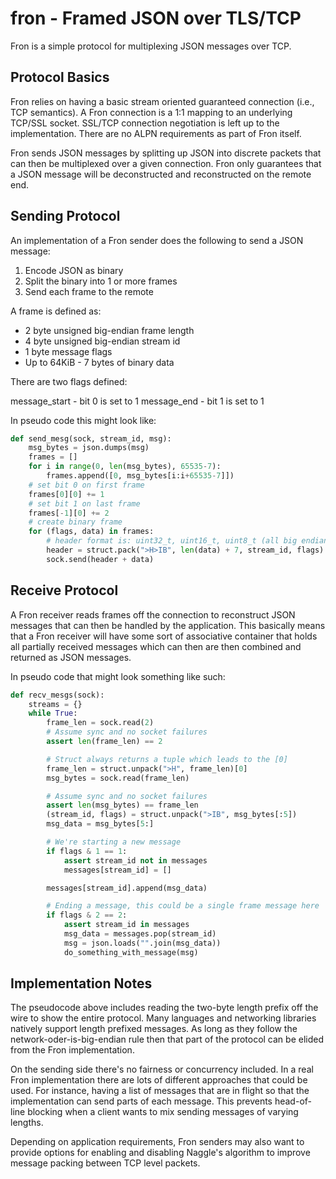 fron - Framed JSON over TLS/TCP
===

Fron is a simple protocol for multiplexing JSON messages over TCP.

Protocol Basics
---

Fron relies on having a basic stream oriented guaranteed connection (i.e.,
TCP semantics). A Fron connection is a 1:1 mapping to an underlying TCP/SSL
socket. SSL/TCP connection negotiation is left up to the implementation.
There are no ALPN requirements as part of Fron itself.

Fron sends JSON messages by splitting up JSON into discrete packets that
can then be multiplexed over a given connection. Fron only guarantees
that a JSON message will be deconstructed and reconstructed on the remote
end.

Sending Protocol
---

An implementation of a Fron sender does the following to send a JSON message:

1. Encode JSON as binary
2. Split the binary into 1 or more frames
3. Send each frame to the remote

A frame is defined as:

* 2 byte unsigned big-endian frame length
* 4 byte unsigned big-endian stream id
* 1 byte message flags
* Up to 64KiB - 7 bytes of binary data

There are two flags defined:

message_start - bit 0 is set to 1
message_end - bit 1 is set to 1

In pseudo code this might look like:

```python
def send_mesg(sock, stream_id, msg):
    msg_bytes = json.dumps(msg)
    frames = []
    for i in range(0, len(msg_bytes), 65535-7):
        frames.append([0, msg_bytes[i:i+65535-7]])
    # set bit 0 on first frame
    frames[0][0] += 1
    # set bit 1 on last frame
    frames[-1][0] += 2
    # create binary frame
    for (flags, data) in frames:
        # header format is: uint32_t, uint16_t, uint8_t (all big endian)
        header = struct.pack(">H>IB", len(data) + 7, stream_id, flags)
        sock.send(header + data)
```

Receive Protocol
---

A Fron receiver reads frames off the connection to reconstruct JSON
messages that can then be handled by the application. This basically means
that a Fron receiver will have some sort of associative container that
holds all partially received messages which can then are then combined
and returned as JSON messages.

In pseudo code that might look something like such:

```python
def recv_mesgs(sock):
    streams = {}
    while True:
        frame_len = sock.read(2)
        # Assume sync and no socket failures
        assert len(frame_len) == 2

        # Struct always returns a tuple which leads to the [0]
        frame_len = struct.unpack(">H", frame_len)[0]
        msg_bytes = sock.read(frame_len)

        # Assume sync and no socket failures
        assert len(msg_bytes) == frame_len
        (stream_id, flags) = struct.unpack(">IB", msg_bytes[:5])
        msg_data = msg_bytes[5:]

        # We're starting a new message
        if flags & 1 == 1:
            assert stream_id not in messages
            messages[stream_id] = []

        messages[stream_id].append(msg_data)

        # Ending a message, this could be a single frame message here
        if flags & 2 == 2:
            assert stream_id in messages
            msg_data = messages.pop(stream_id)
            msg = json.loads("".join(msg_data))
            do_something_with_message(msg)
```

Implementation Notes
---

The pseudocode above includes reading the two-byte length prefix off the
wire to show the entire protocol. Many languages and networking libraries
natively support length prefixed messages. As long as they follow the
network-oder-is-big-endian rule then that part of the protocol can be
elided from the Fron implementation.

On the sending side there's no fairness or concurrency included. In a real
Fron implementation there are lots of different approaches that could be
used. For instance, having a list of messages that are in flight so that
the implementation can send parts of each message. This prevents head-of-line
blocking when a client wants to mix sending messages of varying lengths.

Depending on application requirements, Fron senders may also want to
provide options for enabling and disabling Naggle's algorithm to improve
message packing between TCP level packets.



